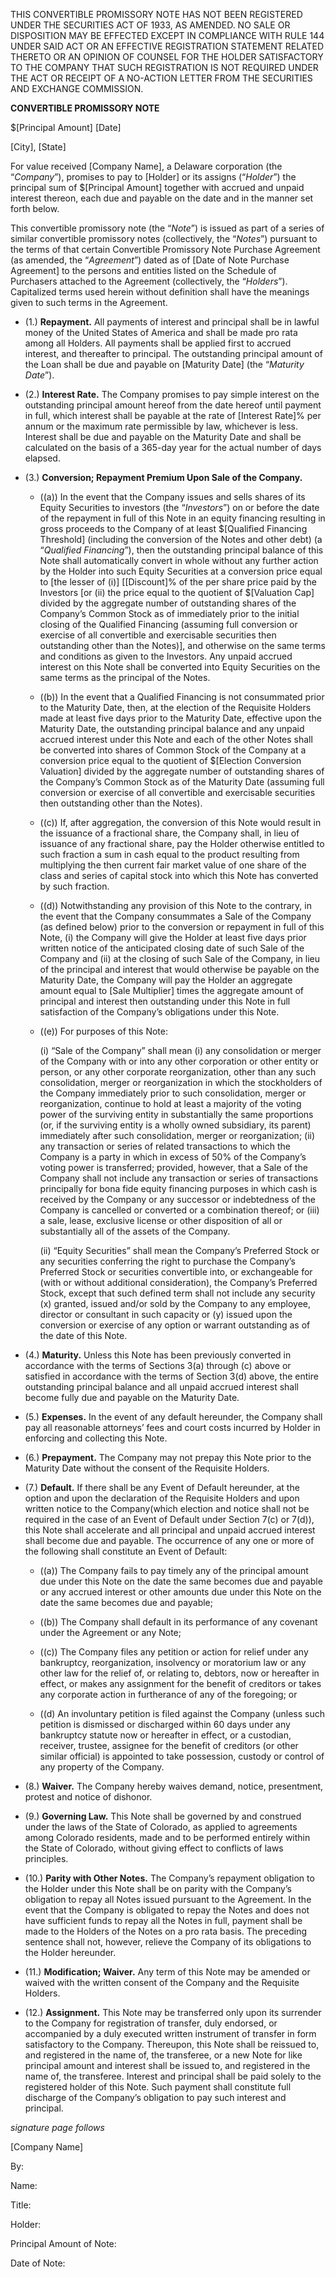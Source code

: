 THIS CONVERTIBLE PROMISSORY NOTE HAS NOT BEEN REGISTERED UNDER THE SECURITIES ACT OF 1933, AS AMENDED.  NO SALE OR DISPOSITION MAY BE EFFECTED EXCEPT IN COMPLIANCE WITH RULE 144 UNDER SAID ACT OR AN EFFECTIVE REGISTRATION STATEMENT RELATED THERETO OR AN OPINION OF COUNSEL FOR THE HOLDER SATISFACTORY TO THE COMPANY  THAT SUCH REGISTRATION IS NOT REQUIRED UNDER THE ACT OR RECEIPT OF A NO-ACTION LETTER FROM THE SECURITIES AND EXCHANGE COMMISSION.

__CONVERTIBLE PROMISSORY NOTE__

$[Principal Amount]  [Date]

[City], [State]

For value received [Company Name], a Delaware corporation (the “_Company_”), promises to pay to [Holder] or its assigns (“_Holder_”) the principal sum of $[Principal Amount] together with accrued and unpaid interest thereon, each due and payable on the date and in the manner set forth below. 

This convertible promissory note (the “_Note_”) is issued as part of a series of similar convertible promissory notes (collectively, the “_Notes_”) pursuant to the terms of that certain Convertible Promissory Note Purchase Agreement (as amended, the “_Agreement_”) dated as of [Date of Note Purchase Agreement]  to the persons and entities listed on the Schedule of Purchasers attached to the Agreement (collectively, the “_Holders_”). Capitalized terms used herein without definition shall have the meanings given to such terms in the Agreement. 

* (1.)  __Repayment.__  All payments of interest and principal shall be in lawful money of the United States of America and shall be made pro rata among all Holders.  All payments shall be applied first to accrued interest, and thereafter to principal.  The outstanding principal amount of the Loan shall be due and payable on [Maturity Date] \(the “_Maturity Date_”).

* (2.)  __Interest Rate.__  The Company promises to pay simple interest on the outstanding principal amount hereof from the date hereof until payment in full, which interest shall be payable at the rate of [Interest Rate]% per annum or the maximum rate permissible by law, whichever is less.  Interest shall be due and payable on the Maturity Date and shall be calculated on the basis of a 365-day year for the actual number of days elapsed.  

* (3.)  __Conversion; Repayment Premium Upon Sale of the Company.__  

    * ((a)) In the event that the Company issues and sells shares of its Equity Securities to investors (the “_Investors_”) on or before the date of the repayment in full of this Note in an equity financing resulting in gross proceeds to the Company of at least $[Qualified Financing Threshold] \(including the conversion of the Notes and other debt) (a “_Qualified Financing_”), then the outstanding principal balance of this Note shall automatically convert in whole without any further action by the Holder into such Equity Securities at a conversion price equal to [the lesser of (i)] \[[Discount]% of the per share price paid by the Investors [or (ii) the price equal to the quotient of $[Valuation Cap] divided by the aggregate number of outstanding shares of the Company’s Common Stock as of immediately prior to the initial closing of the Qualified Financing (assuming full conversion or exercise of all convertible and exercisable securities then outstanding other than the Notes)], and otherwise on the same terms and conditions as given to the Investors.  Any unpaid accrued interest on this Note shall be converted into Equity Securities on the same terms as the principal of the Notes.

    * ((b)) In the event that a Qualified Financing is not consummated prior to the Maturity Date, then, at the election of the Requisite Holders made at least five days prior to the Maturity Date, effective upon the Maturity Date, the outstanding principal balance and any unpaid accrued interest under this Note and each of the other Notes shall be converted into shares of Common Stock of the Company at a conversion price equal to the quotient of $[Election Conversion Valuation] divided by the aggregate number of outstanding shares of the Company’s Common Stock as of the Maturity Date (assuming full conversion or exercise of all convertible and exercisable securities then outstanding other than the Notes).    

    * ((c)) If, after aggregation, the conversion of this Note would result in the issuance of a fractional share, the Company shall, in lieu of issuance of any fractional share, pay the Holder otherwise entitled to such fraction a sum in cash equal to the product resulting from multiplying the then current fair market value of one share of the class and series of capital stock into which this Note has converted by such fraction.

    * ((d)) Notwithstanding any provision of this Note to the contrary, in the event that the Company consummates a Sale of the Company (as defined below) prior to the conversion or repayment in full of this Note, (i) the Company will give the Holder at least five days prior written notice of the anticipated closing date of such Sale of the Company and (ii) at the closing of such Sale of the Company, in lieu of the principal and interest that would otherwise be payable on the Maturity Date, the Company will pay the Holder an aggregate amount equal to [Sale Multiplier] times the aggregate amount of principal and interest then outstanding under this Note in full satisfaction of the Company’s obligations under this Note.

    * ((e)) For purposes of this Note: 

      (i) “Sale of the Company” shall mean (i) any consolidation or merger of the Company with or into any other corporation or other entity or person, or any other corporate reorganization, other than any such consolidation, merger or reorganization in which the stockholders of the Company immediately prior to such consolidation, merger or reorganization, continue to hold at least a majority of the voting power of the surviving entity in substantially the same proportions (or, if the surviving entity is a wholly owned subsidiary, its parent) immediately after such consolidation, merger or reorganization; (ii) any transaction or series of related transactions to which the Company is a party in which in excess of 50% of the Company’s voting power is transferred; provided, however, that a Sale of the Company shall not include any transaction or series of transactions principally for bona fide equity financing purposes in which cash is received by the Company or any successor or indebtedness of the Company is cancelled or converted or a combination thereof; or (iii) a sale, lease, exclusive license or other disposition of all or substantially all of the assets of the Company. 

      (ii)  “Equity Securities” shall mean the Company’s Preferred Stock or any securities conferring the right to purchase the Company’s Preferred Stock or securities convertible into, or exchangeable for (with or without additional consideration), the Company’s Preferred Stock, except that such defined term shall not include any security (x) granted, issued and/or sold by the Company to any employee, director or consultant in such capacity or (y) issued upon the conversion or exercise of any option or warrant outstanding as of the date of this Note. 

* (4.)  __Maturity.__  Unless this Note has been previously converted in accordance with the terms of Sections 3(a) through (c) above or satisfied in accordance with the terms of Section 3(d) above, the entire outstanding principal balance and all unpaid accrued interest shall become fully due and payable on the Maturity Date.

* (5.)  __Expenses.__  In the event of any default hereunder, the Company shall pay all reasonable attorneys’ fees and court costs incurred by Holder in enforcing and collecting this Note.

* (6.)  __Prepayment.__  The Company may not prepay this Note prior to the Maturity Date without the consent of the Requisite Holders.

* (7.)  __Default.__  If there shall be any Event of Default hereunder, at the option and upon the declaration of the Requisite Holders and upon written notice to the Company(which election and notice shall not be required in the case of an Event of Default under Section 7(c) or 7(d)), this Note shall accelerate and all principal and unpaid accrued interest shall become due and payable. The occurrence of any one or more of the following shall constitute an Event of Default:

    * ((a)) The Company fails to pay timely any of the principal amount due under this Note on the date the same becomes due and payable or any accrued interest or other amounts due under this Note on the date the same becomes due and payable;

    * ((b)) The Company shall default in its performance of any covenant under the Agreement or any Note;

    * ((c)) The Company files any petition or action for relief under any bankruptcy, reorganization, insolvency or moratorium law or any other law for the relief of, or relating to, debtors, now or hereafter in effect, or makes any assignment for the benefit of creditors or takes any corporate action in furtherance of any of the foregoing; or

    * ((d) An involuntary petition is filed against the Company (unless such petition is dismissed or discharged within 60 days under any bankruptcy statute now or hereafter in effect, or a custodian, receiver, trustee, assignee for the benefit of creditors (or other similar official) is appointed to take possession, custody or control of any property of the Company. 

* (8.)  __Waiver.__  The Company hereby waives demand, notice, presentment, protest and notice of dishonor.

* (9.)  __Governing Law.__  This Note shall be governed by and construed under the laws of the State of Colorado, as applied to agreements among Colorado residents, made and to be performed entirely within the State of Colorado, without giving effect to conflicts of laws principles.

* (10.) __Parity with Other Notes.__  The Company’s repayment obligation to the Holder under this Note shall be on parity with the Company’s obligation to repay all Notes issued pursuant to the Agreement.  In the event that the Company is obligated to repay the Notes and does not have sufficient funds to repay all the Notes in full, payment shall be made to the Holders of the Notes on a pro rata basis.  The preceding sentence shall not, however, relieve the Company of its obligations to the Holder hereunder.

* (11.) __Modification; Waiver.__ Any term of this Note may be amended or waived with the written consent of the Company and the Requisite Holders.

* (12.) __Assignment.__ This Note may be transferred only upon its surrender to the Company for registration of transfer, duly endorsed, or accompanied by a duly executed written instrument of transfer in form satisfactory to the Company.  Thereupon, this Note shall be reissued to, and registered in the name of, the transferee, or a new Note for like principal amount and interest shall be issued to, and registered in the name of, the transferee.  Interest and principal shall be paid solely to the registered holder of this Note.  Such payment shall constitute full discharge of the Company’s obligation to pay such interest and principal.

_signature page follows_ 

[Company Name]

By: 

Name:

Title:  

Holder:       

Principal Amount of Note: 

Date of Note:       

